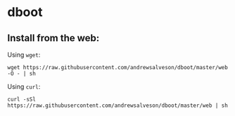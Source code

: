 # dboot

## Install from the web:

Using `wget`:
```
wget https://raw.githubusercontent.com/andrewsalveson/dboot/master/web -O - | sh
```
Using `curl`:
```
curl -sSl https://raw.githubusercontent.com/andrewsalveson/dboot/master/web | sh
```
